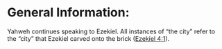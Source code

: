 # General Information:

Yahweh continues speaking to Ezekiel. All instances of “the city” refer to the “city” that Ezekiel carved onto the brick ([Ezekiel 4:1](../04/01.md)).